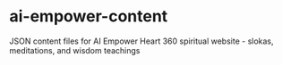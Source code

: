 # ai-empower-content
JSON content files for AI Empower Heart 360 spiritual website - slokas, meditations, and wisdom teachings
